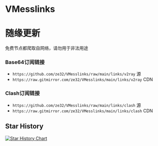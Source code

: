 # VMesslinks
# 随缘更新
免费节点都爬取自网络，请勿用于非法用途  

### Base64订阅链接
- `https://github.com/ze32/VMesslinks/raw/main/links/v2ray`  源
- `https://raw.gitmirror.com/ze32/VMesslinks/main/links/v2ray`  CDN

### Clash订阅链接
- `https://github.com/ze32/VMesslinks/raw/main/links/clash`  源
- `https://raw.gitmirror.com/ze32/VMesslinks/main/links/clash`  CDN

## Star History
[![Star History Chart](https://api.star-history.com/svg?repos=ze32/VMesslinks&type=Date)](https://star-history.com/#ze32/VMesslinks&Date)
